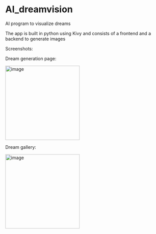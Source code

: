 # AI_dreamvision
AI program to visualize dreams

The app is built in python using Kivy and consists of a frontend and a backend to generate images 


Screenshots:

Dream generation page:

<img width="233" alt="image" src="https://user-images.githubusercontent.com/106270843/215317184-657d6b2f-4dff-4386-94d6-faad6fd1436d.png">

Dream gallery:

<img width="233" alt="image" src="https://user-images.githubusercontent.com/106270843/215317192-66c62a7c-967a-4712-915c-0ba611441fe6.png">
